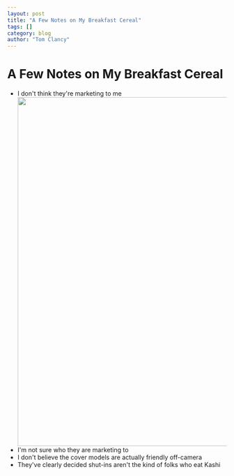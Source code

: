 ```yaml
---
layout: post
title: "A Few Notes on My Breakfast Cereal"
tags: []
category: blog
author: "Tom Clancy"
---
```


# A Few Notes on My Breakfast Cereal

<ul>
	<li>I don't think they're marketing to me</li>
	<li><img src="http://kashi.com/assets/images/products/good_friends_cereal_cinna_raisin_crunch/large.jpg?1185396749" align="right" height="800" width="567" />I'm not sure who they are marketing to</li>
	<li>I don't believe the cover models are actually friendly off-camera</li>
	<li>They've clearly decided shut-ins aren't the kind of folks who eat Kashi</li>
</ul>
